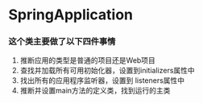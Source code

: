# SpringApplication

### 这个类主要做了以下四件事情

1. 推断应用的类型是普通的项目还是Web项目
2. 查找并加载所有可用初始化器，设置到initializers属性中
3. 找出所有的应用程序监听器，设置到 listeners属性中
4. 推断并设置main方法的定义类，找到运行的主类
